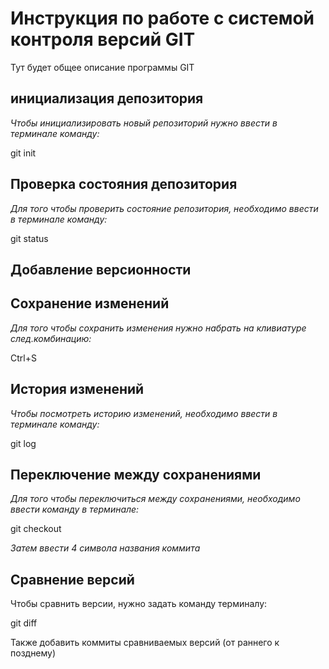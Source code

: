 # Инструкция по работе с системой контроля версий GIT

Тут будет общее описание программы GIT

## инициализация депозитория 

*Чтобы инициализировать новый репозиторий нужно ввести в терминале команду:* 

git init

## Проверка состояния депозитория

*Для того чтобы проверить состояние репозитория, необходимо ввести в терминале команду:*

git status


## Добавление версионности

## Сохранение изменений

*Для того чтобы сохранить изменения нужно набрать на кливиатуре след.комбинацию:*

Ctrl+S

## История изменений

*Чтобы посмотреть историю изменений, необходимо ввести в терминале команду:*

git log


## Переключение между сохранениями

*Для того чтобы переключиться между сохранениями, необходимо ввести команду в терминале:* 

git checkout

*Затем ввести 4 символа названия коммита*

## Сравнение версий

Чтобы сравнить версии, нужно задать команду терминалу:

git diff

Также добавить коммиты сравниваемых версий (от раннего к позднему)


